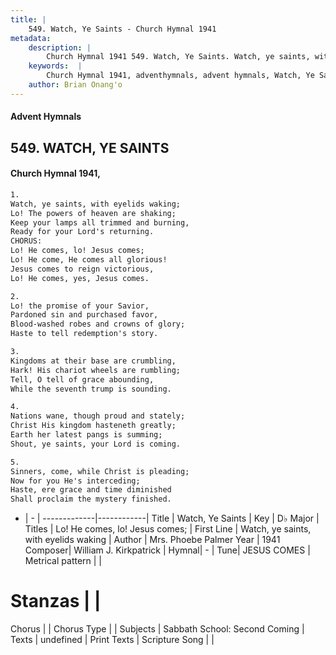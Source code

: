 ```yaml
---
title: |
    549. Watch, Ye Saints - Church Hymnal 1941
metadata:
    description: |
        Church Hymnal 1941 549. Watch, Ye Saints. Watch, ye saints, with eyelids waking; Lo! The powers of heaven are shaking; Keep your lamps all trimmed and burning,  Ready for your Lord's returning. CHORUS: Lo! He comes, lo! Jesus comes; Lo! He come, He comes all glorious! Jesus comes to reign victorious, Lo! He comes, yes, Jesus comes. 
    keywords:  |
        Church Hymnal 1941, adventhymnals, advent hymnals, Watch, Ye Saints, Watch, ye saints, with eyelids waking. Lo! He comes, lo! Jesus comes;
    author: Brian Onang'o
---
```


#### Advent Hymnals
## 549. WATCH, YE SAINTS
####  Church Hymnal 1941,

```txt
1.
Watch, ye saints, with eyelids waking;
Lo! The powers of heaven are shaking;
Keep your lamps all trimmed and burning, 
Ready for your Lord's returning.
CHORUS:
Lo! He comes, lo! Jesus comes;
Lo! He come, He comes all glorious!
Jesus comes to reign victorious,
Lo! He comes, yes, Jesus comes.

2.
Lo! the promise of your Savior, 
Pardoned sin and purchased favor,
Blood-washed robes and crowns of glory;
Haste to tell redemption's story.

3.
Kingdoms at their base are crumbling,
Hark! His chariot wheels are rumbling;
Tell, O tell of grace abounding,
While the seventh trump is sounding.

4.
Nations wane, though proud and stately;
Christ His kingdom hasteneth greatly;
Earth her latest pangs is summing;
Shout, ye saints, your Lord is coming.

5.
Sinners, come, while Christ is pleading;
Now for you He's interceding;
Haste, ere grace and time diminished
Shall proclaim the mystery finished.

```

- |   -  |
-------------|------------|
Title | Watch, Ye Saints |
Key | D♭ Major |
Titles | Lo! He comes, lo! Jesus comes; |
First Line | Watch, ye saints, with eyelids waking |
Author | Mrs. Phoebe Palmer
Year | 1941
Composer| William J. Kirkpatrick |
Hymnal|  - |
Tune| JESUS COMES |
Metrical pattern | |
# Stanzas |  |
Chorus |  |
Chorus Type |  |
Subjects | Sabbath School: Second Coming |
Texts | undefined |
Print Texts | 
Scripture Song |  |
    
